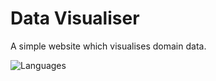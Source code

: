 # Data Visualiser
A simple website which visualises domain data.

![Languages](https://skillicons.dev/icons?i=html,tailwind,js)
